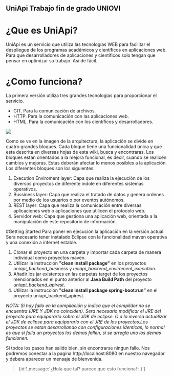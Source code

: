 ## UniApi Trabajo fin de grado UNIOVI

# ¿Que es UniApi?
UniApi es un servicio que utiliza las tecnologías WEB para facilitar el despliegue de los programas académicos y científicos en aplicaciones web. Para que desarrolladores de aplicaciones y científicos solo tengan que pensar en optimizar su trabajo. Así de fácil.

# ¿Como funciona?
La primera versión utiliza tres grandes tecnologias para proporcionar el servicio.
* GIT. Para la comunicación de archivos.
* HTTP. Para la comunicación con las aplicaciones web.
* HTML. Para la comunicación con los científicos y desarrolladores.

![](http://imageshack.com/a/img922/4170/JUEwVz.jpg)

Como se ve en la imagen de la arquitectura, la aplicación se divide en cuatro grandes bloques. Cada bloque tiene una funcionalidad única y que esta descrita en diversas hojas de esta wiki, busca y encontraras. Los bloques están orientados a la mejora funcional, es decir, cuando se realicen cambios y mejoras. Estas deberán afectar lo menos posibles a la aplicación. Los diferentes bloques son los siguientes:

1. Execution Enviroment layer: Capa que realiza la ejecución de los diversos proyectos de diferente indole en diferentes sistemas operativos.
2. Bussiness layer: Capa que realiza el tratado de datos y genera ordenes por medio de los usuarios o por eventos autónomos.
3. REST layer: Capa que realiza la comunicación entre diversas aplicaciones web o aplicaciones que utilicen el protocolo web.
4. Servidor web: Capa que gestiona una aplicación web, orientada a la manipulación de este repositorio de información.

#Getting Started
Para poner en ejecución la aplicación en la versión actual. Sera necesario tener instalado Eclipse con la funcionalidad maven operativa y una conexión a internet estable.

1. Clonar el proyecto en una carpeta y importar cada carpeta de manera individual como proyectos maven.
2. Utilizar la instrucción **"clean install package"** en los proyectos *uniapi_backend_business* y *uniapi_backend_enviroment_execution*.
3. Añadir los jar existentes en las carpetas target de los proyectos mencionados en el punto anterior al **Java Build Path** del proyecto *uniapi_backend_apirest*.
4. Utilizar la instrucción **"clean install package spring-boot:run"** en el proyecto uniapi_backend_apirest.

*NOTA: Si hay fallo en la compilación y indica que el compildor no se encuentra (JRE Y JDK no coinciden). Sera necesario modificar el JRE del proyecto para equipararlo sobre el JDK de eclipse. O a la inversa actualizar el JDK de eclipse para equipararlo con el JRE de los proyectos.Los proyectos se estan desarrollando con configuraciones identicas, lo normal es que si falla un proyectos los demas fallen, si se arregla uno los demas funcionen.*

Si todos los pasos han salido bien, sin encontrarse ningun fallo. Nos podremos conectar a la pagina http://localhost:8080 en nuestro navegador y debera aparecer un mensaje de bienvenida.

> {id:1,message:'¿Hola que tal? parece que esto funciona! : )'}




